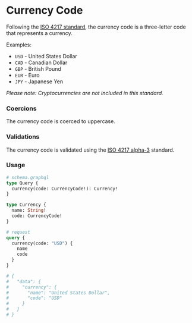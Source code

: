 # Currency Code

Following the [ISO 4217 standard](https://en.wikipedia.org/wiki/ISO_4217), the currency code is a three-letter code that represents a currency.

Examples:

- `USD` - United States Dollar
- `CAD` - Canadian Dollar
- `GBP` - British Pound
- `EUR` - Euro
- `JPY` - Japanese Yen

*Please note: Cryptocurrencies are not included in this standard.*

### Coercions

The currency code is coerced to uppercase.

### Validations

The currency code is validated using the [ISO 4217 alpha-3](https://en.wikipedia.org/wiki/ISO_4217) standard.

### Usage

```graphql
# schema.graphql
type Query {
  currency(code: CurrencyCode!): Currency!
}

type Currency {
  name: String!
  code: CurrencyCode!
}
```

```graphql
# request
query {
  currency(code: "USD") {
    name
    code
  }
}

# {
#   "data": {
#     "currency": {
#       "name": "United States Dollar",
#       "code": "USD"
#     }
#   }
# }
```
